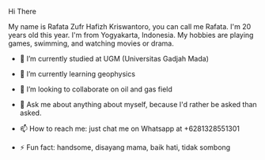 Hi There

My name is Rafata Zufr Hafizh Kriswantoro, you can call me Rafata. I'm 20 years old this year. I'm from Yogyakarta, Indonesia. My hobbies are playing games, swimming, and watching movies or drama.

- 🔭 I’m currently studied at UGM (Universitas Gadjah Mada)

- 🌱 I’m currently learning geophysics

- 👯 I’m looking to collaborate on oil and gas field

- 💬 Ask me about anything about myself, because I'd rather be asked than asked.

- 📫 How to reach me: just chat me on Whatsapp at +6281328551301

- ⚡ Fun fact: handsome, disayang mama, baik hati, tidak sombong